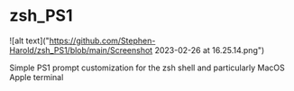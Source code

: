 # zsh_PS1

![alt text]("https://github.com/Stephen-Harold/zsh_PS1/blob/main/Screenshot 2023-02-26 at 16.25.14.png")

Simple PS1 prompt customization for the zsh shell and particularly MacOS Apple terminal
